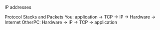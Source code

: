 IP addresses

Protocol Stacks and Packets
You: application -> TCP -> IP -> Hardware
-> Internet
OtherPC: Hardware -> IP -> TCP -> application
